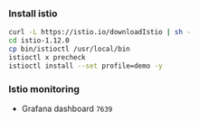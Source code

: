 ### Install istio

```sh
curl -L https://istio.io/downloadIstio | sh -
cd istio-1.12.0
cp bin/istioctl /usr/local/bin
istioctl x precheck
istioctl install --set profile=demo -y
```

### Istio monitoring

- Grafana dashboard `7639`
